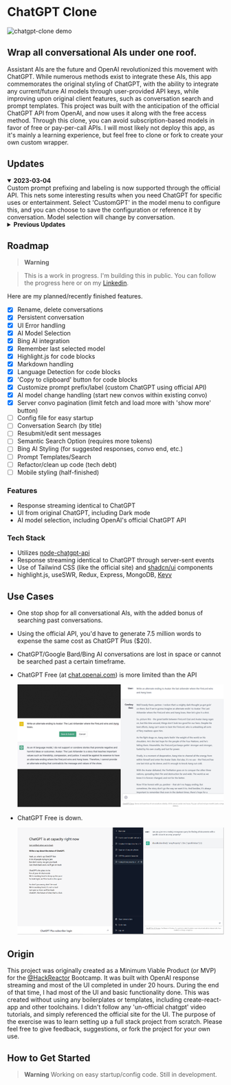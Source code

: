 # ChatGPT Clone #
![chatgpt-clone demo](./public/demo.gif)
## Wrap all conversational AIs under one roof. ##
  Assistant AIs are the future and OpenAI revolutionized this movement with ChatGPT. While numerous methods exist to integrate these AIs, this app commemorates the original styling of ChatGPT, with the ability to integrate any current/future AI models through user-provided API keys, while improving upon original client features, such as conversation search and prompt templates. This project was built with the anticipation of the official ChatGPT API from OpenAI, and now uses it along with the free access method. Through this clone, you can avoid subscription-based models in favor of free or pay-per-call APIs. I will most likely not deploy this app, as it's mainly a learning experience, but feel free to clone or fork to create your own custom wrapper.

## Updates
<details open>
<summary><strong>2023-03-04</strong></summary>
Custom prompt prefixing and labeling is now supported through the official API. This nets some interesting results when you need ChatGPT for specific uses or entertainment. Select 'CustomGPT' in the model menu to configure this, and you can choose to save the configuration or reference it by conversation. Model selection will change by conversation.
</details>

<details>
<summary><strong>Previous Updates</strong></summary>

<details>
<summary><strong>2023-03-01</strong></summary>
Official ChatGPT API is out! Removed davinci since the official API is extremely fast and 10x less expensive. Since user labeling and prompt prefixing is officially supported, I will add a View feature so you can set this within chat, which gives the UI an added use case. I've kept the BrowserClient, since it's free to use like the official site.

The Messages UI correctly mirrors code syntax highlighting. The exact replication of the cursor is not 1-to-1 yet, but pretty close. Later on in the project, I'll implement tests for code edge cases and explore the possibility of running code in-browser. Right now, unknown code defaults to javascript, but will detect language as close as possible.
</details>
<details>
<summary><strong>2023-02-21</strong></summary>
BingAI is integrated (although sadly limited by Microsoft with the 5 msg/convo limit, 50 msgs/day). I will need to handle the case when Bing refuses to give more answers on top of the other styling features I have in mind. Official ChatGPT use is back with the new BrowserClient. Brainstorming how to handle the UI when the Ai model changes, since conversations can't be persisted between them (or perhaps build a way to achieve this at some level).
</details>
<details >
<summary><strong>2023-02-15</strong></summary>
Just got access to Bing AI so I'll be focusing on integrating that through waylaidwanderer's 'experimental' BingAIClient.
</details>
<details>
<summary><strong>2023-02-14</strong></summary>

Official ChatGPT use is no longer possible though I recently used it with waylaidwanderer's [reverse proxy method](https://github.com/waylaidwanderer/node-chatgpt-api/blob/main/README.md#using-a-reverse-proxy), and before that, through leaked models he also discovered.

Currently, this project is only functional with the `text-davinci-003` model.
</details>
</details>

## Roadmap

> **Warning**

>  This is a work in progress. I'm building this in public. You can follow the progress here or on my [Linkedin](https://www.linkedin.com/in/danny-avila).

Here are my planned/recently finished features.

- [x] Rename, delete conversations
- [x] Persistent conversation
- [x] UI Error handling
- [x] AI Model Selection
- [x] Bing AI integration
- [x] Remember last selected model
- [x] Highlight.js for code blocks
- [x] Markdown handling
- [x] Language Detection for code blocks
- [x] 'Copy to clipboard' button for code blocks
- [x] Customize prompt prefix/label (custom ChatGPT using official API)
- [x] AI model change handling (start new convos within existing convo)
- [x] Server convo pagination (limit fetch and load more with 'show more' button)
- [ ] Config file for easy startup
- [ ] Conversation Search (by title)
- [ ] Resubmit/edit sent messages
- [ ] Semantic Search Option (requires more tokens)
- [ ] Bing AI Styling (for suggested responses, convo end, etc.)
- [ ] Prompt Templates/Search
- [ ] Refactor/clean up code (tech debt)
- [ ] Mobile styling (half-finished)

### Features

- Response streaming identical to ChatGPT
- UI from original ChatGPT, including Dark mode
- AI model selection, including OpenAI's official ChatGPT API

### Tech Stack

- Utilizes [node-chatgpt-api](https://github.com/waylaidwanderer/node-chatgpt-api)
- Response streaming identical to ChatGPT through server-sent events
- Use of Tailwind CSS (like the official site) and [shadcn/ui](https://github.com/shadcn/ui) components
- highlight.js, useSWR, Redux, Express, MongoDB, [Keyv](https://www.npmjs.com/package/keyv)

## Use Cases ##

  - One stop shop for all conversational AIs, with the added bonus of searching past conversations.
  - Using the official API, you'd have to generate 7.5 million words to expense the same cost as ChatGPT Plus ($20).
  - ChatGPT/Google Bard/Bing AI conversations are lost in space or
  cannot be searched past a certain timeframe.
  - ChatGPT Free (at [chat.openai.com](https://chat.openai.com/chat)) is more limited than the API

    ![use case example](./public/use_case2.png "chat.openai.com is getting more limited by the day!")

  - ChatGPT Free is down.

    ![use case example](./public/use_case.png "GPT is down! Plus is too expensive!")


## Origin ##
  This project was originally created as a Minimum Viable Product (or MVP) for the [@HackReactor](https://github.com/hackreactor/) Bootcamp. It was built with OpenAI response streaming and most of the UI completed in under 20 hours. During the end of that time, I had most of the UI and basic functionality done. This was created without using any boilerplates or templates, including create-react-app and other toolchains. I didn't follow any 'un-official chatgpt' video tutorials, and simply referenced the official site for the UI. The purpose of the exercise was to learn setting up a full stack project from scratch. Please feel free to give feedback, suggestions, or fork the project for your own use.

<!-- ## Solution ##
  Serves and searches all conversations reliably. All AI convos under one house.
  Pay per call and not per month (cents compared to dollars). -->

## How to Get Started ##
> **Warning**
>  Working on easy startup/config code. Still in development.

  <!-- ## License

Licensed under the [insert license here](). -->
